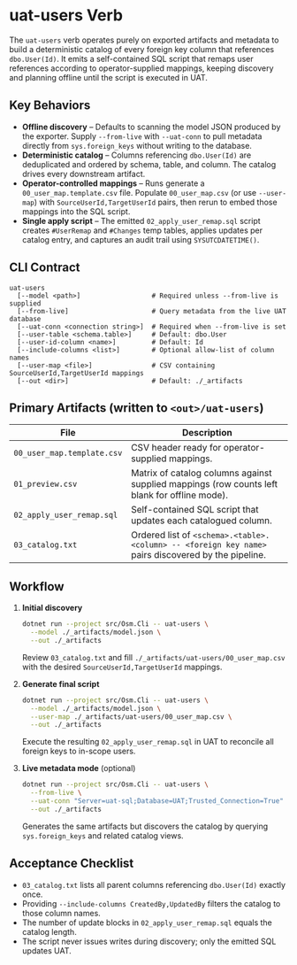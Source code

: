 # uat-users Verb

The `uat-users` verb operates purely on exported artifacts and metadata to build a deterministic catalog of every foreign key column that references `dbo.User(Id)`. It emits a self-contained SQL script that remaps user references according to operator-supplied mappings, keeping discovery and planning offline until the script is executed in UAT.

## Key Behaviors

* **Offline discovery** – Defaults to scanning the model JSON produced by the exporter. Supply `--from-live` with `--uat-conn` to pull metadata directly from `sys.foreign_keys` without writing to the database.
* **Deterministic catalog** – Columns referencing `dbo.User(Id)` are deduplicated and ordered by schema, table, and column. The catalog drives every downstream artifact.
* **Operator-controlled mappings** – Runs generate a `00_user_map.template.csv` file. Populate `00_user_map.csv` (or use `--user-map`) with `SourceUserId,TargetUserId` pairs, then rerun to embed those mappings into the SQL script.
* **Single apply script** – The emitted `02_apply_user_remap.sql` script creates `#UserRemap` and `#Changes` temp tables, applies updates per catalog entry, and captures an audit trail using `SYSUTCDATETIME()`.

## CLI Contract

```
uat-users
  [--model <path>]                  # Required unless --from-live is supplied
  [--from-live]                     # Query metadata from the live UAT database
  [--uat-conn <connection string>]  # Required when --from-live is set
  [--user-table <schema.table>]     # Default: dbo.User
  [--user-id-column <name>]         # Default: Id
  [--include-columns <list>]        # Optional allow-list of column names
  [--user-map <file>]               # CSV containing SourceUserId,TargetUserId mappings
  [--out <dir>]                     # Default: ./_artifacts
```

## Primary Artifacts (written to `<out>/uat-users`)

| File | Description |
| --- | --- |
| `00_user_map.template.csv` | CSV header ready for operator-supplied mappings. |
| `01_preview.csv` | Matrix of catalog columns against supplied mappings (row counts left blank for offline mode). |
| `02_apply_user_remap.sql` | Self-contained SQL script that updates each catalogued column. |
| `03_catalog.txt` | Ordered list of `<schema>.<table>.<column> -- <foreign key name>` pairs discovered by the pipeline. |

## Workflow

1. **Initial discovery**
   ```bash
   dotnet run --project src/Osm.Cli -- uat-users \
     --model ./_artifacts/model.json \
     --out ./_artifacts
   ```
   Review `03_catalog.txt` and fill `./_artifacts/uat-users/00_user_map.csv` with the desired `SourceUserId,TargetUserId` mappings.

2. **Generate final script**
   ```bash
   dotnet run --project src/Osm.Cli -- uat-users \
     --model ./_artifacts/model.json \
     --user-map ./_artifacts/uat-users/00_user_map.csv \
     --out ./_artifacts
   ```
   Execute the resulting `02_apply_user_remap.sql` in UAT to reconcile all foreign keys to in-scope users.

3. **Live metadata mode** (optional)
   ```bash
   dotnet run --project src/Osm.Cli -- uat-users \
     --from-live \
     --uat-conn "Server=uat-sql;Database=UAT;Trusted_Connection=True" \
     --out ./_artifacts
   ```
   Generates the same artifacts but discovers the catalog by querying `sys.foreign_keys` and related catalog views.

## Acceptance Checklist

* `03_catalog.txt` lists all parent columns referencing `dbo.User(Id)` exactly once.
* Providing `--include-columns CreatedBy,UpdatedBy` filters the catalog to those column names.
* The number of update blocks in `02_apply_user_remap.sql` equals the catalog length.
* The script never issues writes during discovery; only the emitted SQL updates UAT.
